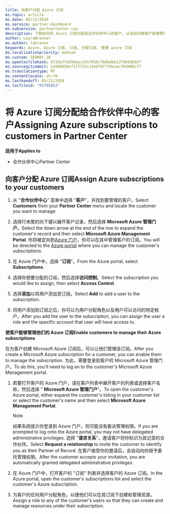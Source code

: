 ```yaml
---
title: 向客户分配 Azure 订阅
ms.topic: article
ms.date: 05/13/2020
ms.service: partner-dashboard
ms.subservice: partnercenter-csp
description: 了解如何将 Azure 订阅分配给合作伙伴中心的客户，以及如何使客户能够管理自己的订阅。
author: LauraBrenner
ms.author: labrenne
keywords: Azure, Azure 订阅, 订阅, 分配订阅, 管理 azure 订阅
ms.localizationpriority: medium
ms.custom: SEOMAY.20
ms.openlocfilehash: 6733a7fd394aac2d17650cfb6bdb612f9b9d01bf
ms.sourcegitcommit: 2a980b50cf177753c15ebfd7770e14cf6d486cf7
ms.translationtype: MT
ms.contentlocale: zh-CN
ms.lasthandoff: 05/22/2020
ms.locfileid: "83795053"
---
```

# <a name="assigning-azure-subscriptions-to-customers-in-partner-center"></a><span data-ttu-id="d3e6b-104">将 Azure 订阅分配给合作伙伴中心的客户</span><span class="sxs-lookup"><span data-stu-id="d3e6b-104">Assigning Azure subscriptions to customers in Partner Center</span></span>

<span data-ttu-id="d3e6b-105">**适用于**</span><span class="sxs-lookup"><span data-stu-id="d3e6b-105">**Applies to**</span></span>

- <span data-ttu-id="d3e6b-106">合作伙伴中心</span><span class="sxs-lookup"><span data-stu-id="d3e6b-106">Partner Center</span></span>

## <a name="assign-azure-subscriptions-to-your-customers"></a><span data-ttu-id="d3e6b-107">向客户分配 Azure 订阅</span><span class="sxs-lookup"><span data-stu-id="d3e6b-107">Assign Azure subscriptions to your customers</span></span>

1. <span data-ttu-id="d3e6b-108">从 "**合作伙伴中心**" 菜单中选择 "**客户**"，并找到要管理的客户。</span><span class="sxs-lookup"><span data-stu-id="d3e6b-108">Select **Customers** from your **Partner Center** menu and locate the customer you want to manage.</span></span>

2. <span data-ttu-id="d3e6b-109">选择行末尾的向下键以展开客户记录，然后选择 **Microsoft Azure 管理门户**。</span><span class="sxs-lookup"><span data-stu-id="d3e6b-109">Select the down arrow at the end of the row to expand the customer's record and then select **Microsoft Azure Management Portal**.</span></span> <span data-ttu-id="d3e6b-110">你将被定向到[Azure 门户](https://portal.azure.com/)，你可以在其中管理客户的订阅。</span><span class="sxs-lookup"><span data-stu-id="d3e6b-110">You will be directed to the [Azure portal](https://portal.azure.com/) where you can manage the customer's subscriptions.</span></span>

3. <span data-ttu-id="d3e6b-111">在 Azure 门户中，选择 "**订阅**"。</span><span class="sxs-lookup"><span data-stu-id="d3e6b-111">From the Azure portal, select **Subscriptions**.</span></span>

4. <span data-ttu-id="d3e6b-112">选择你想要分配的订阅，然后选择**访问控制**。</span><span class="sxs-lookup"><span data-stu-id="d3e6b-112">Select the subscription you would like to assign, then select **Access Control**.</span></span>

5. <span data-ttu-id="d3e6b-113">选择**添加**以将用户添加至订阅。</span><span class="sxs-lookup"><span data-stu-id="d3e6b-113">Select **Add** to add a user to the subscription.</span></span> 

6. <span data-ttu-id="d3e6b-114">将用户添加到订阅之后，你可以为用户分配角色以及用户可以访问的特定帐户。</span><span class="sxs-lookup"><span data-stu-id="d3e6b-114">After you add the user to the subscription, you can assign the user a role and the specific account that user will have access to.</span></span>

<span data-ttu-id="d3e6b-115">**使客户能够管理他们的 Azure 订阅**</span><span class="sxs-lookup"><span data-stu-id="d3e6b-115">**Enable customers to manage their Azure subscriptions**</span></span>

<span data-ttu-id="d3e6b-116">在为客户创建 Microsoft Azure 订阅后，可以让他们管理该订阅。</span><span class="sxs-lookup"><span data-stu-id="d3e6b-116">After you create a Microsoft Azure subscription for a customer, you can enable them to manage the subscription.</span></span> <span data-ttu-id="d3e6b-117">为此，需要登录到客户的 Microsoft Azure 管理门户。</span><span class="sxs-lookup"><span data-stu-id="d3e6b-117">To do this, you'll need to log on to the customer's Microsoft Azure Management portal.</span></span> 

1. <span data-ttu-id="d3e6b-118">若要打开客户的 Azure 门户，请在客户列表中展开客户的列表或选择客户名称，然后选择 " **Microsoft Azure 管理门户**"。</span><span class="sxs-lookup"><span data-stu-id="d3e6b-118">To open the customer's Azure portal, either expand the customer's listing in your customer list or select the customer's name and then select **Microsoft Azure Management Portal**.</span></span>
   > [!NOTE]  
   > <span data-ttu-id="d3e6b-119">如果系统提示你登录到 Azure 门户，则可能没有委派管理权限。</span><span class="sxs-lookup"><span data-stu-id="d3e6b-119">If you are prompted to log onto the Azure portal, you may not have delegated administrative privileges.</span></span> <span data-ttu-id="d3e6b-120">选择 "**请求关系**"，邀请客户将你标识为其记录的合作伙伴。</span><span class="sxs-lookup"><span data-stu-id="d3e6b-120">Select **Request a relationship** to invite the customer to identify you as their Partner of Record.</span></span> <span data-ttu-id="d3e6b-121">在客户接受你的邀请后，会自动向你授予委托管理权限。</span><span class="sxs-lookup"><span data-stu-id="d3e6b-121">After the customer accepts your invitation, you are automatically granted delegated administrative privileges.</span></span>

2. <span data-ttu-id="d3e6b-122">在 Azure 门户中，打开客户的 "订阅" 列表并选择客户的 Azure 订阅。</span><span class="sxs-lookup"><span data-stu-id="d3e6b-122">In the Azure portal, open the customer's subscriptions list and select the customer's Azure subscription.</span></span>

3. <span data-ttu-id="d3e6b-123">为客户的任何用户分配角色，以便他们可以在其订阅下创建和管理资源。</span><span class="sxs-lookup"><span data-stu-id="d3e6b-123">Assign a role to any of the customer's users so that they can create and manage resources under their subscription.</span></span>


